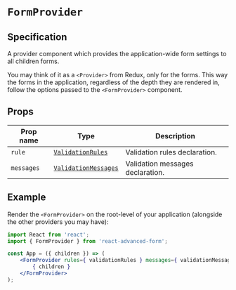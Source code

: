 # `FormProvider`

## Specification

A provider component which provides the application-wide form settings to all children forms.

You may think of it as a `<Provider>` from Redux, only for the forms. This way the forms in the application, regardless of the depth they are rendered in, follow the options passed to the `<FormProvider>` component.

## Props

| Prop name | Type | Description |
| --------- | ---- | ----------- |
| `rule` | [`ValidationRules`](../validation/rules.md) | Validation rules declaration. |
| `messages` | [`ValidationMessages`](../validation/messages.md) | Validation messages declaration. |

## Example

Render the `<FormProvider>` on the root-level of your application (alongside the other providers you may have):

```jsx
import React from 'react';
import { FormProvider } from 'react-advanced-form';

const App = ({ children }) => (
    <FormProvider rules={ validationRules } messages={ validationMessages }>
        { children }
    </FormProvider>
);
```



